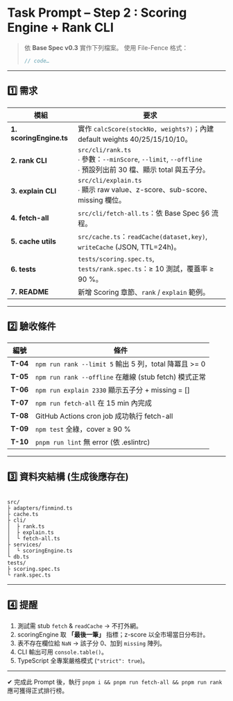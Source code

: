 # Task Prompt – Step 2 : Scoring Engine + Rank CLI

> 依 **Base Spec v0.3** 實作下列檔案。
> 使用 File-Fence 格式：
> ```ts filename="path/file.ts"
> // code…
> ```

---

## 1️⃣ 需求

| 模組 | 要求 |
|------|------|
| **1. scoringEngine.ts** | 實作 `calcScore(stockNo, weights?)`；內建 default weights 40/25/15/10/10。 |
| **2. rank CLI** | `src/cli/rank.ts`<br>∙ 參數：`--minScore`, `--limit`, `--offline`<br>∙ 預設列出前 30 檔、顯示 total 與五子分。 |
| **3. explain CLI** | `src/cli/explain.ts`<br>∙ 顯示 raw value、z-score、sub-score、missing 欄位。 |
| **4. fetch-all** | `src/cli/fetch-all.ts`：依 Base Spec §6 流程。 |
| **5. cache utils** | `src/cache.ts`：`readCache(dataset,key)`, `writeCache` (JSON, TTL=24h)。 |
| **6. tests** | `tests/scoring.spec.ts`, `tests/rank.spec.ts`：≥ 10 測試，覆蓋率 ≥ 90 %。 |
| **7. README** | 新增 Scoring 章節、`rank` / `explain` 範例。 |

---

## 2️⃣ 驗收條件

| 編號 | 條件 |
|------|------|
| **T-04** | `npm run rank --limit 5` 輸出 5 列，total 降冪且 >= 0 |
| **T-05** | `npm run rank --offline` 在離線 (stub fetch) 模式正常 |
| **T-06** | `npm run explain 2330` 顯示五子分 + missing = [] |
| **T-07** | `npm run fetch-all` 在 15 min 內完成 |
| **T-08** | GitHub Actions cron job 成功執行 fetch-all |
| **T-09** | `npm test` 全綠，cover ≥ 90 % |
| **T-10** | `pnpm run lint` 無 error (依 .eslintrc) |

---

## 3️⃣ 資料夾結構 (生成後應存在)

```

src/
├ adapters/finmind.ts
├ cache.ts
├ cli/
│  ├ rank.ts
│  ├ explain.ts
│  └ fetch-all.ts
├ services/
│  └ scoringEngine.ts
└ db.ts
tests/
├ scoring.spec.ts
└ rank.spec.ts

```

---

## 4️⃣ 提醒

1. 測試需 stub `fetch` & `readCache` → 不打外網。
2. scoringEngine 取 **「最後一筆」** 指標；z-score 以全市場當日分布計。
3. 表不存在欄位給 `NaN` → 該子分 0、加到 `missing` 陣列。
4. CLI 輸出可用 `console.table()`。
5. TypeScript 全專案嚴格模式 (`"strict": true`)。

---

✔ 完成此 Prompt 後，執行 `pnpm i && pnpm run fetch-all && pnpm run rank` 應可獲得正式排行榜。